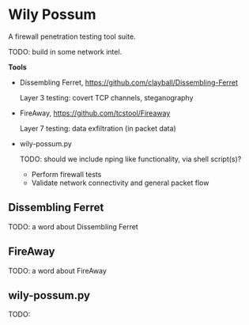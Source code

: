 Wily Possum
===========

A firewall penetration testing tool suite.

TODO: build in some network intel.

**Tools**

- Dissembling Ferret, https://github.com/clayball/Dissembling-Ferret

  Layer 3 testing: covert TCP channels, steganography

- FireAway, https://github.com/tcstool/Fireaway

  Layer 7 testing: data exfiltration (in packet data)

- wily-possum.py 

  TODO: should we include nping like functionality, via shell script(s)?

  - Perform firewall tests
  - Validate network connectivity and general packet flow


## Dissembling Ferret

TODO: a word about Dissembling Ferret

## FireAway

TODO: a word about FireAway

## wily-possum.py

TODO: 

